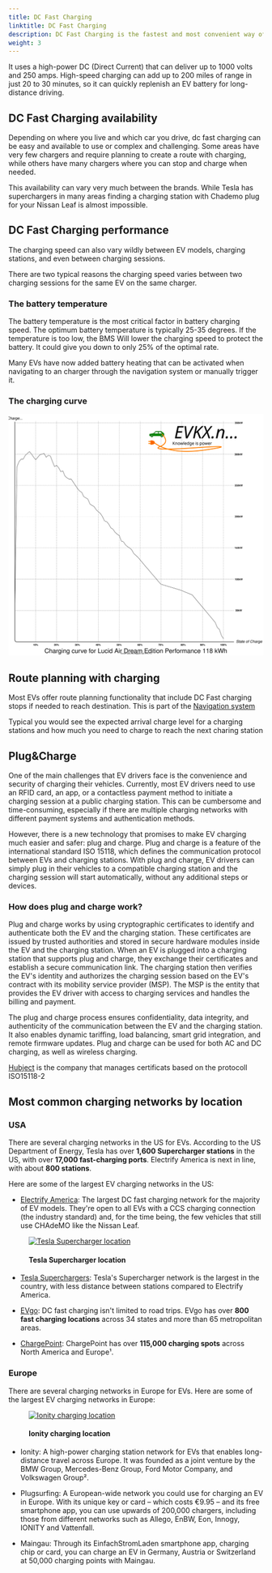 ```yaml
---
title: DC Fast Charging
linktitle: DC Fast Charging
description: DC Fast Charging is the fastest and most convenient way of charging an EV on the road.
weight: 3
---
```

<!-- markdownlint-disable MD033 -->

It uses a high-power DC (Direct Current) that can deliver up to 1000 volts and 250 amps. High-speed charging can add up to 200 miles of range in just 20 to 30 minutes, so it can quickly replenish an EV battery for long-distance driving.

## DC Fast Charging availability

Depending on where you live and which car you drive, dc fast charging can be easy and available to use or complex and challenging. Some areas have very few chargers and require planning to create a route with charging, while others have many chargers where you can stop and charge when needed.

This availability can vary very much between the brands. While Tesla has superchargers in many areas finding a charging station with Chademo plug for your Nissan Leaf is almost impossible.

## DC Fast Charging performance

The charging speed can also vary wildly between EV models, charging stations, and even between charging sessions.

There are two typical reasons the charging speed varies between two charging sessions for the same EV on the same charger.

### The battery temperature

The battery temperature is the most critical factor in battery charging speed. The optimum battery temperature is typically 25-35 degrees. If the temperature is too low, the BMS Will lower the charging speed to protect the battery. It could give you down to only 25% of the optimal rate.

Many EVs have now added battery heating that can be activated when navigating to an charger through the navigation system or manually trigger it. 

### The charging curve


![Charge curve](../../../models/lucid/air/air_dream_edition_performance/chargingcurve.svg  "Charging curve")

## Route planning with charging

Most EVs offer route planning functionality that include DC Fast charging stops if needed to reach destination. This is part of the [Navigation system](../../infotainment/navigation/)

Typical you would see the expected arrival charge level for a charging stations and how much you need to charge to reach the next charing station

## Plug&Charge

One of the main challenges that EV drivers face is the convenience and security of charging their vehicles. Currently, most EV drivers need to use an RFID card, an app, or a contactless payment method to initiate a charging session at a public charging station. This can be cumbersome and time-consuming, especially if there are multiple charging networks with different payment systems and authentication methods.

However, there is a new technology that promises to make EV charging much easier and safer: plug and charge. Plug and charge is a feature of the international standard ISO 15118, which defines the communication protocol between EVs and charging stations. With plug and charge, EV drivers can simply plug in their vehicles to a compatible charging station and the charging session will start automatically, without any additional steps or devices.

### How does plug and charge work?

Plug and charge works by using cryptographic certificates to identify and authenticate both the EV and the charging station. These certificates are issued by trusted authorities and stored in secure hardware modules inside the EV and the charging station. When an EV is plugged into a charging station that supports plug and charge, they exchange their certificates and establish a secure communication link. The charging station then verifies the EV's identity and authorizes the charging session based on the EV's contract with its mobility service provider (MSP). The MSP is the entity that provides the EV driver with access to charging services and handles the billing and payment.

The plug and charge process ensures confidentiality, data integrity, and authenticity of the communication between the EV and the charging station. It also enables dynamic tariffing, load balancing, smart grid integration, and remote firmware updates. Plug and charge can be used for both AC and DC charging, as well as wireless charging.

[Hubject](https://www.hubject.com/) is the company that manages certificats based on the protocoll  ISO15118-2

## Most common charging networks by location

### USA

There are several charging networks in the US for EVs. According to the US Department of Energy, Tesla has over **1,600 Supercharger stations** in the US, with over **17,000 fast-charging ports**. Electrify America is next in line, with about **800 stations**.

Here are some of the largest EV charging networks in the US:

- [Electrify America](https://www.electrifyamerica.com/): The largest DC fast charging network for the majority of EV models. They're open to all EVs with a CCS charging connection (the industry standard) and, for the time being, the few vehicles that still use CHAdeMO like the Nissan Leaf.

<figure>
    <a href="https://media.evkx.net/multimedia/technology/charging/ontheroadcharging/teslasupercharger_1.jpg">
        <img src="https://media.evkx.net/multimedia/technology/charging/ontheroadcharging/teslasupercharger_1_st.jpg"
        alt="Tesla Supercharger location" title="Tesla Supercharger location">
    </a>
    <figcaption><h4>Tesla Supercharger location</h4></figcaption>
</figure>

- [Tesla Superchargers](https://www.tesla.com/findus/list/superchargers/United+States): Tesla's Supercharger network is the largest in the country, with less distance between stations compared to Electrify America.

- [EVgo](https://www.evgo.com/): DC fast charging isn't limited to road trips. EVgo has over **800 fast charging locations** across 34 states and more than 65 metropolitan areas.

- [ChargePoint](https://driver.chargepoint.com/mapCenter/37.26709110057841/-121.95591497824141/18): ChargePoint has over **115,000 charging spots** across North America and Europe¹.


### Europe

There are several charging networks in Europe for EVs. Here are some of the largest EV charging networks in Europe:

<figure>
    <a href="https://media.evkx.net/multimedia/technology/charging/ontheroadcharging/ionity_1.jpg">
        <img src="https://media.evkx.net/multimedia/technology/charging/ontheroadcharging/ionity_1_st.jpg"
        alt="Ionity charging location" title="Ionity charging location">
    </a>
    <figcaption><h4>Ionity charging location</h4></figcaption>
</figure>

- Ionity: A high-power charging station network for EVs that enables long-distance travel across Europe. It was founded as a joint venture by the BMW Group, Mercedes-Benz Group, Ford Motor Company, and Volkswagen Group².

- Plugsurfing: A European-wide network you could use for charging an EV in Europe. With its unique key or card – which costs €9.95 – and its free smartphone app, you can use upwards of 200,000 chargers, including those from different networks such as Allego, EnBW, Eon, Innogy, IONITY and Vattenfall.

- Maingau: Through its EinfachStromLaden smartphone app, charging chip or card, you can charge an EV in Germany, Austria or Switzerland at 50,000 charging points with Maingau.
